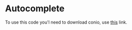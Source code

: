 # Autocomplete

To use this code you'l need to download conio, use [this](https://github.com/zoelabbb/conio.h) link.
